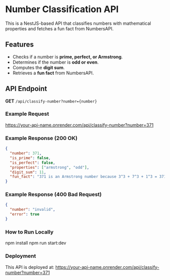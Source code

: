 # Number Classification API

This is a NestJS-based API that classifies numbers with mathematical properties and fetches a fun fact from NumbersAPI.

## Features

- Checks if a number is **prime, perfect, or Armstrong**.
- Determines if the number is **odd or even**.
- Computes the **digit sum**.
- Retrieves a **fun fact** from NumbersAPI.

## API Endpoint

**GET** `/api/classify-number?number={number}`

### Example Request

https://your-api-name.onrender.com/api/classify-number?number=371

### Example Response (200 OK)

```json
{
  "number": 371,
  "is_prime": false,
  "is_perfect": false,
  "properties": ["armstrong", "odd"],
  "digit_sum": 11,
  "fun_fact": "371 is an Armstrong number because 3^3 + 7^3 + 1^3 = 371"
}
```

### Example Response (400 Bad Request)

```json
{
  "number": "invalid",
  "error": true
}
```

### How to Run Locally

npm install
npm run start:dev

### Deployment

This API is deployed at:
https://your-api-name.onrender.com/api/classify-number?number=371
